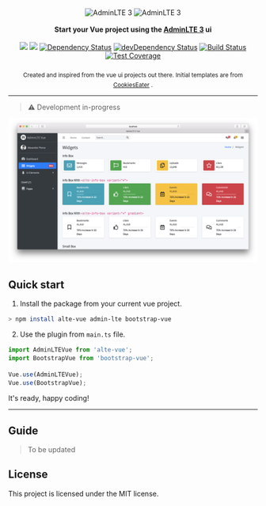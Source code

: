 <div align="center">
  <img src="https://adminlte.io/themes/dev/AdminLTE/dist/img/AdminLTELogo.png" height="50" width="50" alt="AdminLTE 3" align="center"/>
  <img src="https://vuejs.org/images/logo.png" height="30" width="30" alt="AdminLTE 3" align="center"/>
</div>
<br />

<div align="center"><strong>Start your Vue project using the <a href="https://github.com/ColorlibHQ/AdminLTE">AdminLTE 3</a> ui</strong></div>
<br />

<div align="center">
  <!-- NPM -->
  <a href="https://www.npmjs.com/package/alte-vue"><img src="https://img.shields.io/npm/v/alte-vue.svg" /></a>
  <a href="https://www.npmjs.com/package/alte-vue"><img src="https://img.shields.io/npm/dt/alte-vue.svg" /></a>
  <!-- Dependency Status -->
  <a href="https://david-dm.org/jeescu/alte-vue"><img src="https://david-dm.org/jeescu/alte-vue.svg" alt="Dependency Status"/></a>
  <!-- devDependency Status -->
  <a href="https://david-dm.org/jeescu/alte-vue#info=devDependencies"><img src="https://david-dm.org/jeescu/alte-vue/dev-status.svg" alt="devDependency Status"/></a>
  <!-- Build Status -->
  <a href="https://api.travis-ci.org/jeescu/alte-vue"><img src="https://api.travis-ci.org/jeescu/alte-vue.svg" alt="Build Status"/></a>
  <!-- Test Coverage -->
  <a href="https://coveralls.io/r/jeescu/alte-vue"><img src="https://coveralls.io/repos/github/jeescu/alte-vue/badge.svg"  alt="Test Coverage"/></a>
</div>

<br />

<div align="center">
  <sub>Created and inspired from the vue ui projects out there. Initial templates are from <a href="https://github.com/CookiesEater">CookiesEater</a> .
</div>

---

> ⚠️ Development in-progress

![Dashbaord](https://github.com/jeescu/alte-vue/blob/master/demo/src/assets/images/sc1.png?raw=true)

## Quick start

1. Install the package from your current vue project.

```bash
> npm install alte-vue admin-lte bootstrap-vue
```

2. Use the plugin from `main.ts` file.

```ts
import AdminLTEVue from 'alte-vue';
import BootstrapVue from 'bootstrap-vue';

Vue.use(AdminLTEVue);
Vue.use(BootstrapVue);
```

It's ready, happy coding!

---

## Guide

> To be updated

## License

This project is licensed under the MIT license.